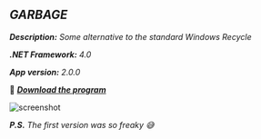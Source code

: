 _GARBAGE_
-

_**Description:** Some alternative to the standard Windows Recycle_

_**.NET Framework:** 4.0_

_**App version:** 2.0.0_

:slightly_smiling_face: **_[Download the program](https://github.com/Sky-VIN/Garbage/blob/master/Garbage/bin/Release/Garbage.exe)_**

![screenshot](https://user-images.githubusercontent.com/12991091/163800530-648ee601-2dde-4702-910a-a3c8e9160531.png)

_**P.S.** The first version was so freaky :sweat_smile:_
